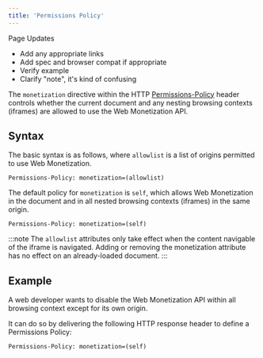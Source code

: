 ```yaml
---
title: 'Permissions Policy'
---
```


<div class="draft"><div class="title">Page Updates</div><ul><li>Add any appropriate links</li><li>Add spec and browser compat if appropriate</li><li>Verify example</li><li>Clarify "note", it's kind of confusing</li></ul></div>

The `monetization` directive within the HTTP <a href="https://developer.mozilla.org/en-US/docs/Web/HTTP/Headers/Permissions-Policy" target="_blank">Permissions-Policy</a> header controls whether the current document and any nesting browsing contexts (iframes) are allowed to use the Web Monetization API.

## Syntax

The basic syntax is as follows, where `allowlist` is a list of origins permitted to use Web Monetization.

```http
Permissions-Policy: monetization=(allowlist)
```

The default policy for `monetization` is `self`, which allows Web Monetization in the document and in all nested browsing contexts (iframes) in the same origin.

```http
Permissions-Policy: monetization=(self)
```

:::note
The `allowlist` attributes only take effect when the content navigable of the iframe is navigated. Adding or removing the monetization attribute has no effect on an already-loaded document.
:::

## Example

A web developer wants to disable the Web Monetization API within all browsing context except for its own origin. 

It can do so by delivering the following HTTP response header to define a Permissions Policy:

```http
Permissions-Policy: monetization=(self)
```